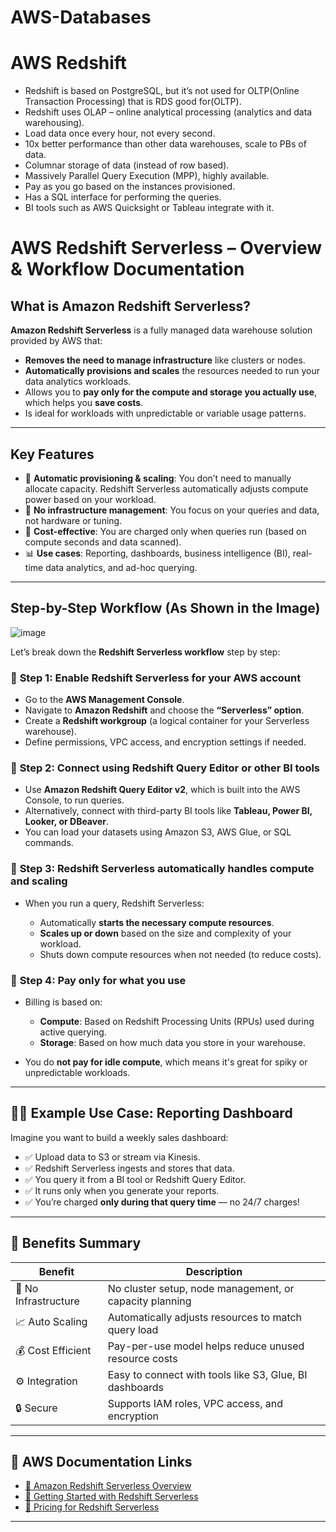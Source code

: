# AWS-Databases
# AWS Redshift
- Redshift is based on PostgreSQL, but it’s not used for OLTP(Online Transaction Processing) that is RDS good for(OLTP).
- Redshift uses OLAP – online analytical processing (analytics and data warehousing).
- Load data once every hour, not every second.
- 10x better performance than other data warehouses, scale to PBs of data.
- Columnar storage of data (instead of row based).
- Massively Parallel Query Execution (MPP), highly available.
- Pay as you go based on the instances provisioned.
- Has a SQL interface for performing the queries.
- BI tools such as AWS Quicksight or Tableau integrate with it.

# **AWS Redshift Serverless – Overview & Workflow Documentation**
## What is Amazon Redshift Serverless?

**Amazon Redshift Serverless** is a fully managed data warehouse solution provided by AWS that:

* **Removes the need to manage infrastructure** like clusters or nodes.
* **Automatically provisions and scales** the resources needed to run your data analytics workloads.
* Allows you to **pay only for the compute and storage you actually use**, which helps you **save costs**.
* Is ideal for workloads with unpredictable or variable usage patterns.

---

## **Key Features**

* 🔄 **Automatic provisioning & scaling**: You don’t need to manually allocate capacity. Redshift Serverless automatically adjusts compute power based on your workload.
* 🧰 **No infrastructure management**: You focus on your queries and data, not hardware or tuning.
* 💸 **Cost-effective**: You are charged only when queries run (based on compute seconds and data scanned).
* 📊 **Use cases**: Reporting, dashboards, business intelligence (BI), real-time data analytics, and ad-hoc querying.

---

## **Step-by-Step Workflow (As Shown in the Image)**

![image](https://github.com/user-attachments/assets/ebab8dd7-56a1-463d-bfa6-4b943cc8766f)

Let’s break down the **Redshift Serverless workflow** step by step:

### 🔹 **Step 1: Enable Redshift Serverless for your AWS account**

* Go to the **AWS Management Console**.
* Navigate to **Amazon Redshift** and choose the **“Serverless” option**.
* Create a **Redshift workgroup** (a logical container for your Serverless warehouse).
* Define permissions, VPC access, and encryption settings if needed.

### 🔹 **Step 2: Connect using Redshift Query Editor or other BI tools**

* Use **Amazon Redshift Query Editor v2**, which is built into the AWS Console, to run queries.
* Alternatively, connect with third-party BI tools like **Tableau, Power BI, Looker, or DBeaver**.
* You can load your datasets using Amazon S3, AWS Glue, or SQL commands.

### 🔹 **Step 3: Redshift Serverless automatically handles compute and scaling**

* When you run a query, Redshift Serverless:

  * Automatically **starts the necessary compute resources**.
  * **Scales up or down** based on the size and complexity of your workload.
  * Shuts down compute resources when not needed (to reduce costs).

### 🔹 **Step 4: Pay only for what you use**

* Billing is based on:

  * **Compute**: Based on Redshift Processing Units (RPUs) used during active querying.
  * **Storage**: Based on how much data you store in your warehouse.
* You do **not pay for idle compute**, which means it's great for spiky or unpredictable workloads.

---

## 🧑‍💻 **Example Use Case: Reporting Dashboard**

Imagine you want to build a weekly sales dashboard:

* ✅ Upload data to S3 or stream via Kinesis.
* ✅ Redshift Serverless ingests and stores that data.
* ✅ You query it from a BI tool or Redshift Query Editor.
* ✅ It runs only when you generate your reports.
* ✅ You’re charged **only during that query time** — no 24/7 charges!

---

## 📎 Benefits Summary

| Benefit              | Description                                             |
| -------------------- | ------------------------------------------------------- |
| 🚫 No Infrastructure | No cluster setup, node management, or capacity planning |
| 📈 Auto Scaling      | Automatically adjusts resources to match query load     |
| 💰 Cost Efficient    | Pay-per-use model helps reduce unused resource costs    |
| ⚙️ Integration       | Easy to connect with tools like S3, Glue, BI dashboards |
| 🔒 Secure            | Supports IAM roles, VPC access, and encryption          |

---

## 🔗 AWS Documentation Links

* [🔗 Amazon Redshift Serverless Overview](https://docs.aws.amazon.com/redshift/latest/mgmt/serverless-whatis.html)
* [🔗 Getting Started with Redshift Serverless](https://docs.aws.amazon.com/redshift/latest/mgmt/serverless-getting-started.html)
* [🔗 Pricing for Redshift Serverless](https://aws.amazon.com/redshift/pricing/)

---

